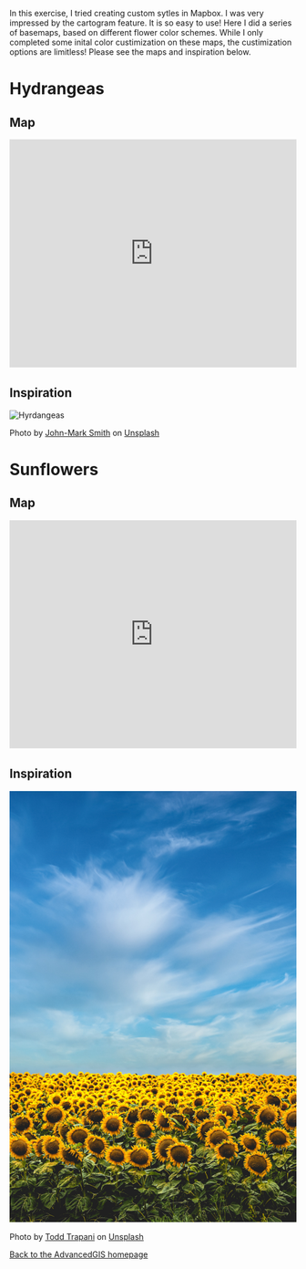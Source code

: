 In this exercise, I tried creating custom sytles in Mapbox. I was very impressed by the cartogram feature. It is so easy to use! Here I did a series of basemaps, based on different flower color schemes. While I only completed some inital color custimization on these maps, the custimization options are limitless! Please see the maps and inspiration below.

# Hydrangeas

## Map
<iframe width='100%' height='400px' src="https://api.mapbox.com/styles/v1/sophieabo/cl1pfx3j0001p14qq5ju3vpg5.html?title=false&access_token=pk.eyJ1Ijoic29waGllYWJvIiwiYSI6ImNsMHJkemV6MzAyajUzZG9wOXo2MWdld3AifQ.TQuCzsaR2TFjGEFkCFGFmA&zoomwheel=false#11.11/40.7316/-73.9653" title="hydrangea.jpg" style="border:none;"></iframe>

## Inspiration 

![Hyrdangeas](Hydrangea.png)

Photo by <a href="https://unsplash.com/@mrrrk_smith?utm_source=unsplash&utm_medium=referral&utm_content=creditCopyText">John-Mark Smith</a> on <a href="https://unsplash.com/s/photos/tulips?utm_source=unsplash&utm_medium=referral&utm_content=creditCopyText">Unsplash</a>
  
# Sunflowers

## Map
<iframe width='100%' height='400px' src="https://api.mapbox.com/styles/v1/sophieabo/cl1pi4ncg000u14o6zucs8bwi.html?title=false&access_token=pk.eyJ1Ijoic29waGllYWJvIiwiYSI6ImNsMHJkemV6MzAyajUzZG9wOXo2MWdld3AifQ.TQuCzsaR2TFjGEFkCFGFmA&zoomwheel=false#11.99/40.73058/-73.98896" title="sunflowers.jpg" style="border:none;"></iframe>

## Inspiration  

![sunflowers](sunflowers.png)

Photo by <a href="https://unsplash.com/@ttrapani?utm_source=unsplash&utm_medium=referral&utm_content=creditCopyText">Todd Trapani</a> on <a href="https://unsplash.com/s/photos/sunflower?utm_source=unsplash&utm_medium=referral&utm_content=creditCopyText">Unsplash</a>
  
[Back to the AdvancedGIS homepage](/README.md)
